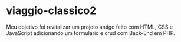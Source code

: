 # viaggio-classico2
Meu objetivo foi revitalizar um projeto antigo feito com HTML, CSS e JavaScript adicionando um formulário e crud com Back-End em PHP.
